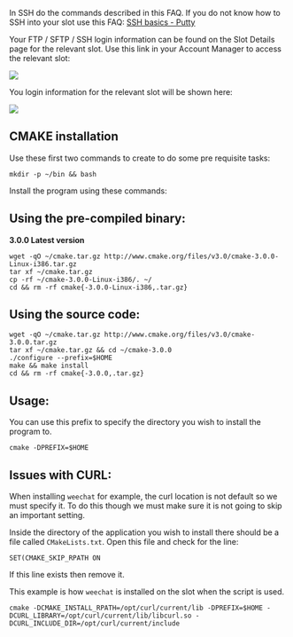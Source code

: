 
In SSH do the commands described in this FAQ. If you do not know how to SSH into your slot use this FAQ: [SSH basics - Putty](https://www.feralhosting.com/faq/view?question=12)

Your FTP / SFTP / SSH login information can be found on the Slot Details page for the relevant slot. Use this link in your Account Manager to access the relevant slot:

![](https://raw.github.com/feralhosting/feralfilehosting/master/Feral%20Wiki/0%20Generic/slot_detail_link.png)

You login information for the relevant slot will be shown here:

![](https://raw.github.com/feralhosting/feralfilehosting/master/Feral%20Wiki/0%20Generic/slot_detail_ssh.png)

CMAKE installation
---

Use these first two commands to create to do some pre requisite tasks:

~~~
mkdir -p ~/bin && bash
~~~

Install the program using these commands:

Using the pre-compiled binary:
---

**3.0.0 Latest version**

~~~
wget -qO ~/cmake.tar.gz http://www.cmake.org/files/v3.0/cmake-3.0.0-Linux-i386.tar.gz
tar xf ~/cmake.tar.gz
cp -rf ~/cmake-3.0.0-Linux-i386/. ~/
cd && rm -rf cmake{-3.0.0-Linux-i386,.tar.gz}
~~~

Using the source code:
---

~~~
wget -qO ~/cmake.tar.gz http://www.cmake.org/files/v3.0/cmake-3.0.0.tar.gz
tar xf ~/cmake.tar.gz && cd ~/cmake-3.0.0
./configure --prefix=$HOME
make && make install
cd && rm -rf cmake{-3.0.0,.tar.gz}
~~~

Usage:
---

You can use this prefix to specify the directory you wish to install the program to.

~~~
cmake -DPREFIX=$HOME
~~~

Issues with CURL:
---

When installing `weechat` for example, the curl location is not default so we must specify it. To do this though we must make sure it is not going to skip an important setting.

Inside the directory of the application you wish to install there should be a file called `CMakeLists.txt`. Open this file and check for the line:

~~~
SET(CMAKE_SKIP_RPATH ON
~~~

If this line exists then remove it.

This example is how `weechat` is installed on the slot when the script is used.

~~~
cmake -DCMAKE_INSTALL_RPATH=/opt/curl/current/lib -DPREFIX=$HOME -DCURL_LIBRARY=/opt/curl/current/lib/libcurl.so -DCURL_INCLUDE_DIR=/opt/curl/current/include
~~~




